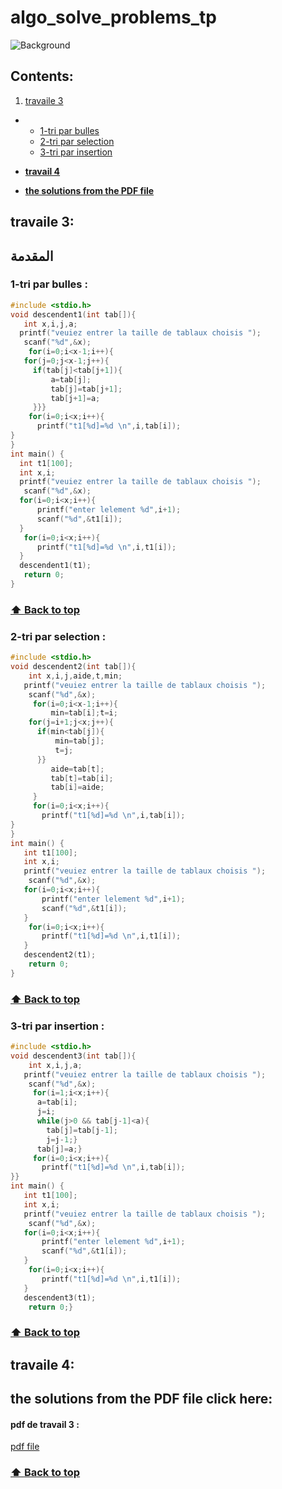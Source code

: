 # algo_solve_problems_tp
![Background](https://user-images.githubusercontent.com/127783044/228566427-bd3aaa48-f15c-46d9-ac45-66a6a8343886.png)

## Contents:

1. [travaile 3](#travaile)
* 
   * [ 1-tri par bulles](https://github.com/zem-litissia/algo_solve_problems_tp/edit/main/README.md#1-tri-par-bulles-)
   * [2-tri par selection](https://github.com/zem-litissia/algo_solve_problems_tp/edit/main/README.md#2-tri-par-selection-)
    * [3-tri par insertion](https://github.com/zem-litissia/algo_solve_problems_tp/edit/main/README.md#3-tri-par-insertion-)
    
 * [**travail 4**](https://github.com/zem-litissia/algo_solve_problems_tp/edit/main/README.md#travaile-4) 
 * [**the solutions from the PDF file** ](https://github.com/zem-litissia/algo_solve_problems_tp/edit/main/README.md#the-solutions-from-the-pdf-file-click-here) 
 
 
 
 ## travaile 3:
 ## المقدمة

 
 ### 1-tri par bulles :
 

 ```c
 #include <stdio.h>
void descendent1(int tab[]){
    int x,i,j,a;
   printf("veuiez entrer la taille de tablaux choisis ");
    scanf("%d",&x);
     for(i=0;i<x-1;i++){
    for(j=0;j<x-1;j++){
      if(tab[j]<tab[j+1]){
          a=tab[j];
          tab[j]=tab[j+1];
          tab[j+1]=a;
      }}}
     for(i=0;i<x;i++){
       printf("t1[%d]=%d \n",i,tab[i]);
}
}
int main() {
   int t1[100];
   int x,i;
   printf("veuiez entrer la taille de tablaux choisis ");
    scanf("%d",&x);
   for(i=0;i<x;i++){
       printf("enter lelement %d",i+1);
       scanf("%d",&t1[i]);
   }
    for(i=0;i<x;i++){
       printf("t1[%d]=%d \n",i,t1[i]);
   }
   descendent1(t1);
    return 0;
}

```
### [⬆ **Back to top**](https://github.com/zem-litissia/algo_solve_problems_tp/edit/main/README.md#contents)

### 2-tri par selection :


```c
#include <stdio.h>
void descendent2(int tab[]){
    int x,i,j,aide,t,min;
   printf("veuiez entrer la taille de tablaux choisis ");
    scanf("%d",&x);
     for(i=0;i<x-1;i++){
         min=tab[i];t=i;
    for(j=i+1;j<x;j++){
      if(min<tab[j]){
          min=tab[j];
          t=j;
      }}
         aide=tab[t];
         tab[t]=tab[i];
         tab[i]=aide;
     }
     for(i=0;i<x;i++){
       printf("t1[%d]=%d \n",i,tab[i]);
}
}
int main() {
   int t1[100];
   int x,i;
   printf("veuiez entrer la taille de tablaux choisis ");
    scanf("%d",&x);
   for(i=0;i<x;i++){
       printf("enter lelement %d",i+1);
       scanf("%d",&t1[i]);
   }
    for(i=0;i<x;i++){
       printf("t1[%d]=%d \n",i,t1[i]);
   }
   descendent2(t1);
    return 0;
}

```
### [⬆ **Back to top**](https://github.com/zem-litissia/algo_solve_problems_tp/edit/main/README.md#contents)

### 3-tri par insertion :


```c
#include <stdio.h>
void descendent3(int tab[]){
    int x,i,j,a;
   printf("veuiez entrer la taille de tablaux choisis ");
    scanf("%d",&x);
     for(i=1;i<x;i++){
      a=tab[i];
      j=i;
      while(j>0 && tab[j-1]<a){
      	tab[j]=tab[j-1];
      	j=j-1;}
	  tab[j]=a;}
     for(i=0;i<x;i++){
       printf("t1[%d]=%d \n",i,tab[i]);
}}
int main() {
   int t1[100];
   int x,i;
   printf("veuiez entrer la taille de tablaux choisis ");
    scanf("%d",&x);
   for(i=0;i<x;i++){
       printf("enter lelement %d",i+1);
       scanf("%d",&t1[i]);
   }
    for(i=0;i<x;i++){
       printf("t1[%d]=%d \n",i,t1[i]);
   }
   descendent3(t1);
    return 0;}


```
### [⬆ **Back to top**](https://github.com/zem-litissia/algo_solve_problems_tp/edit/main/README.md#contents)
## travaile 4:



## the solutions from the PDF file click here:

#### pdf de travail 3 :

[pdf file ](https://github.com/zem-litissia/algo_solve_problems_tp/files/11103366/algo_solve_pdf.pdf)


### [⬆ **Back to top**](https://github.com/zem-litissia/algo_solve_problems_tp/edit/main/README.md#contents)
